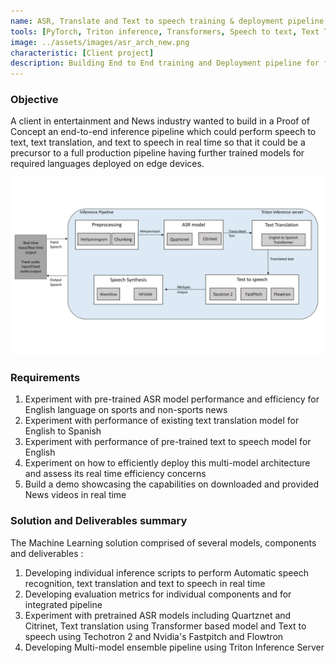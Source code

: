 ```yaml
---
name: ASR, Translate and Text to speech training & deployment pipeline
tools: [PyTorch, Triton inference, Transformers, Speech to text, Text Translation, Text to speech]
image: ../assets/images/asr_arch_new.png
characteristic: [Client project]
description: Building End to End training and Deployment pipeline for faster research turnaround time in Drug Discovery using SOTA NLP techniques
---
```

### Objective
A client in entertainment and News industry wanted to build in a Proof of Concept an end-to-end inference 
pipeline which could perform speech to text, text translation, and text to speech in real time so that it 
could be a precursor to a full production pipeline having further trained models for required languages 
deployed on edge devices.

![preview](../assets/images/asr_arch_new.png)

### Requirements
1. Experiment with pre-trained ASR model performance and efficiency for English language on sports and non-sports news
2. Experiment with performance of existing text translation model for English to Spanish
3. Experiment with performance of pre-trained text to speech model for English
4. Experiment on how to efficiently deploy this multi-model architecture and assess its real time efficiency concerns
5. Build a demo showcasing the capabilities on downloaded and provided News videos in real time

### Solution and Deliverables summary
The Machine Learning solution comprised of several models, components and deliverables :

1. Developing individual inference scripts to perform Automatic speech recognition, text translation and text to speech in real time
2. Developing evaluation metrics for individual components and for integrated pipeline
3. Experiment with pretrained ASR models including Quartznet and Citrinet, Text translation using Transformer based model and Text to speech using Techotron 2 and Nvidia's Fastpitch and Flowtron
4. Developing Multi-model ensemble pipeline using Triton Inference Server